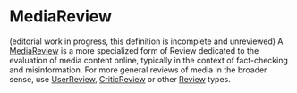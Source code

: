 # MediaReview

(editorial work in progress, this definition is incomplete and unreviewed)
A <a class="localLink" href="http://schema.org/MediaReview">MediaReview</a> is a more specialized form of Review dedicated to the evaluation of media content online, typically in the context of fact-checking and misinformation.
For more general reviews of media in the broader sense, use <a class="localLink" href="http://schema.org/UserReview">UserReview</a>, <a class="localLink" href="http://schema.org/CriticReview">CriticReview</a> or other <a class="localLink" href="http://schema.org/Review">Review</a> types.
